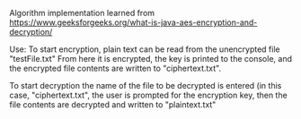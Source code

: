 Algorithm implementation learned from https://www.geeksforgeeks.org/what-is-java-aes-encryption-and-decryption/

Use:
To start encryption, plain text can be read from the unencrypted file "testFile.txt"
From here it is encrypted, the key is printed to the console, and the encrypted file contents are written to "ciphertext.txt".

To start decryption the name of the file to be decrypted is entered (in this case, "ciphertext.txt", the user is prompted for the encryption key,
then the file contents are decrypted and written to "plaintext.txt"
